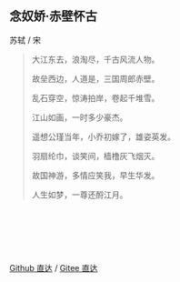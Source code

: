 
<body>
<div style="display:inline-block;width:50%;min-width:320px;float:left">

## 念奴娇·赤壁怀古

苏轼 / 宋

> 大江东去，浪淘尽，千古风流人物。
>
> 故垒西边，人道是，三国周郎赤壁。
>
> 乱石穿空，惊涛拍岸，卷起千堆雪。
>
> 江山如画，一时多少豪杰。
>
> 遥想公瑾当年，小乔初嫁了，雄姿英发。
>
> 羽扇纶巾，谈笑间，樯橹灰飞烟灭。
>
> 故国神游，多情应笑我，早生华发。
>
> 人生如梦，一尊还酹江月。

</div>
<div style="display:inline-block;width:50%;float:left">
<div style="margin-top:95px">

[Github 直达](https://github.com/xiapazhi) /
[Gitee 直达](https://gitee.com/yuan_yi)

</div>
</div>
</body>